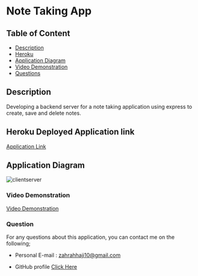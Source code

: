# Note Taking App

## Table of Content

- [Description](#description)
- [Heroku](#Heroku)
- [Application Diagram](#application-diagram)
- [Video Demonstration](#video-demonstration)
- [Questions](#questions)

## Description

Developing a backend server for a note taking application using express to create, save and delete notes.

## Heroku Deployed Application link

[Application Link ](https://young-bayou-05347.herokuapp.com/)

## Application Diagram

![clientserver](https://user-images.githubusercontent.com/102627226/175285307-99f92ea3-cab8-44b4-ac2f-3e3c6f9930e5.png)

### Video Demonstration

[Video Demonstration](https://drive.google.com/file/d/1BSCN1jqnVwTkgOlRgmOVBdK_InTMCZ0r/view)

### Question

For any questions about this application, you can contact me on the following;

- Personal E-mail : zahrahhaji10@gmail.com

- GitHub profile [Click Here](https://github.com/zahrahaji10)
